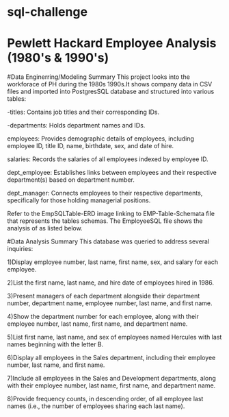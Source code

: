 # sql-challenge

# Pewlett Hackard Employee Analysis (1980's & 1990's)

#Data Enginerring/Modeling Summary
This project looks into the workforace of PH during the 1980s 1990s.It shows company data in CSV files and imported into PostgresSQL database and structured into various tables:

-titles: Contains job titles and their corresponding IDs.

-departments: Holds department names and IDs.

employees: Provides demographic details of employees, including employee ID, title ID, name, birthdate, sex, and date of hire.

salaries: Records the salaries of all employees indexed by employee ID.

dept_employee: Establishes links between employees and their respective department(s) based on department number.

dept_manager: Connects employees to their respective departments, specifically for those holding managerial positions.

Refer to the EmpSQLTable-ERD image linking to EMP-Table-Schemata file that represents the tables schemas. The EmployeeSQL file shows the analysis of as listed below.


#Data Analysis Summary
This database was queried to address several inquiries:

1)Display employee number, last name, first name, sex, and salary for each employee.

2)List the first name, last name, and hire date of employees hired in 1986.

3)Present managers of each department alongside their department number, department name, employee number, last name, and first name.

4)Show the department number for each employee, along with their employee number, last name, first name, and department name.

5)List first name, last name, and sex of employees named Hercules with last names beginning with the letter B.

6)Display all employees in the Sales department, including their employee number, last name, and first name.

7)Include all employees in the Sales and Development departments, along with their employee number, last name, first name, and department name.

8)Provide frequency counts, in descending order, of all employee last names (i.e., the number of employees sharing each last name).
